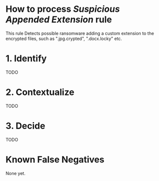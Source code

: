 # How to process *Suspicious Appended Extension* rule
This rule Detects possible ransomware adding a custom extension to the encrypted files, such as ".jpg.crypted", ".docx.locky" etc.

# 1. Identify
TODO

# 2. Contextualize
TODO

# 3. Decide
TODO

# Known False Negatives
None yet.
